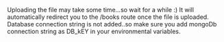 Uploading the file may take some time...so wait for a while :) It will automatically redirect you to the /books route once the file is uploaded.
Database connection string is not added..so make sure you add mongoDb connection string as DB_kEY in your environmental variables.
